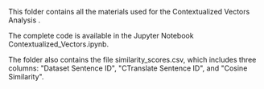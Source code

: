 This folder contains all the materials used for the Contextualized Vectors Analysis .

The complete code is available in the Jupyter Notebook Contextualized_Vectors.ipynb.

The folder also contains the file similarity_scores.csv, which includes three columns: "Dataset Sentence ID", "CTranslate Sentence ID", and "Cosine Similarity".
